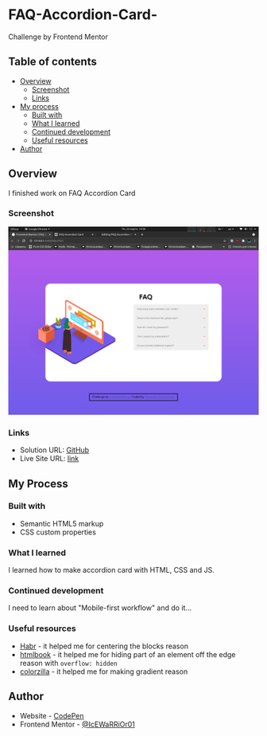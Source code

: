 # FAQ-Accordion-Card-
Challenge by Frontend Mentor

## Table of contents
- [Overview](#overview)
  - [Screenshot](#screenshot)
  - [Links](#links)
- [My process](#my-process)
  - [Built with](#built-with)
  - [What I learned](#what-i-learned)
  - [Continued development](#continued-development)
  - [Useful resources](#useful-resources)
- [Author](#author)

## Overview

I finished work on FAQ Accordion Card

### Screenshot
![](./screenshot.png)

### Links
- Solution URL: [GitHub](https://github.com/IcEWaRRiOr01/FAQ-Accordion-Card-)
- Live Site URL: [link](https://codepen.io/icewarrior01/full/QWdLdrK)

## My Process

### Built with

- Semantic HTML5 markup
- CSS custom properties

### What I learned

I learned how to make accordion card with HTML, CSS and JS.

### Continued development

I need to learn about "Mobile-first workflow" and do it...

### Useful resources

- [Habr](https://habr.com/) - it helped me for centering the blocks reason
- [htmlbook](https://htmlbook.ru/) - it helped me for hiding part of an element off the edge reason with ```overflow: hidden```
- [colorzilla](https://www.colorzilla.com/gradient-editor/) - it helped me for making gradient reason

## Author

- Website - [CodePen](https://www.your-site.com)
- Frontend Mentor - [@IcEWaRRiOr01](https://www.frontendmentor.io/profile/IcEWaRRiOr01)
